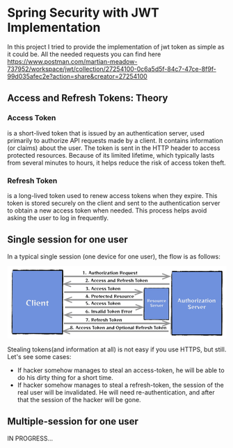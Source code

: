 # Spring Security with JWT Implementation

In this project I tried to provide the implementation of jwt token as simple as it could be.
All the needed requests you can find here
https://www.postman.com/martian-meadow-737952/workspace/jwt/collection/27254100-0c6a5d5f-84c7-47ce-8f9f-99d035afec2e?action=share&creator=27254100

## Access and Refresh Tokens: Theory

### Access Token
is a short-lived token that is issued by an authentication server, used primarily to authorize API
requests made by a client. It contains information (or claims) about the user. The token is sent in the
HTTP header to access protected resources. Because of its limited lifetime, which typically lasts from several minutes
to hours, it helps reduce the risk of access token theft.

### Refresh Token
is a long-lived token used to renew access tokens when they expire. This token is stored securely on the
client and sent to the authentication server to obtain a new access token when needed. This process helps avoid asking
the user to log in frequently.

## Single session for one user
In a typical single session (one device for one user), the flow is as follows:

![img.png](flow.png)

Stealing tokens(and information at all) is not easy if you use HTTPS, but still. Let's see some cases:
* If hacker somehow manages to steal an access-token, he will be able to do his dirty thing for a short time.<br>
* If hacker somehow manages to steal a refresh-token, the session of the real user will be invalidated.
  He will need re-authentication, and after that the session of the hacker will be gone.

## Multiple-session for one user
IN PROGRESS...
